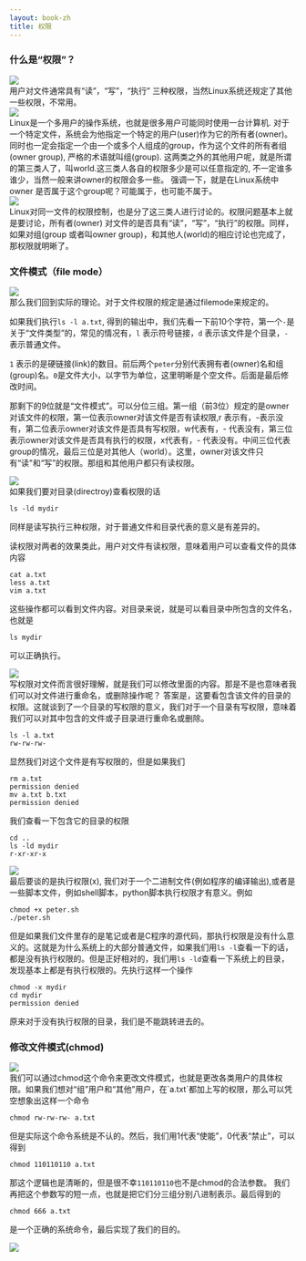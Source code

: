 ```yaml
---
layout: book-zh
title: 权限
---
```


### 什么是“权限”？
<div class="slide">
  <img src="/LGCB-assets/bash/perm_1.png" />
</div>
用户对文件通常具有“读”，“写”，“执行”
三种权限，当然Linux系统还规定了其他一些权限，不常用。
<div class="slide">
  <img src="/LGCB-assets/bash/perm_2.png" />
</div>
Linux是一个多用户的操作系统，也就是很多用户可能同时使用一台计算机.
对于一个特定文件，系统会为他指定一个特定的用户(user)作为它的所有者(owner)。  同时也一定会指定一个由一个或多个人组成的group，作为这个文件的所有者组(owner group), 严格的术语就叫组(group). 这两类之外的其他用户呢，就是所谓的第三类人了，叫world.这三类人各自的权限多少是可以任意指定的, 不一定谁多谁少，当然一般来讲owner的权限会多一些。
强调一下，就是在Linux系统中owner
是否属于这个group呢？可能属于，也可能不属于。
<div class="slide">
  <img src="/LGCB-assets/bash/perm_3.png" />
</div>
Linux对同一文件的权限控制，也是分了这三类人进行讨论的。权限问题基本上就是要讨论，所有者(owner) 对文件的是否具有“读”，“写”，“执行”的权限。同样，如果对组(group 或者叫owner group)，和其他人(world)的相应讨论也完成了，那权限就明晰了。

### 文件模式（file mode）
<div class="slide">
  <img src="/LGCB-assets/bash/perm_4.png" />
</div>
那么我们回到实际的理论。对于文件权限的规定是通过filemode来规定的。

如果我们执行`ls -l a.txt`,
得到的输出中，我们先看一下前10个字符，第一个`-`是关于“文件类型”的，常见的情况有，`l` 表示符号链接，`d` 表示该文件是个目录，`-` 表示普通文件。

`1` 表示的是硬链接(link)的数目。前后两个`peter`分别代表拥有者(owner)名和组(group)名。`0`是文件大小，以字节为单位，这里明晰是个空文件。后面是最后修改时间。

那剩下的9位就是“文件模式”。可以分位三组。第一组（前3位）规定的是owner对该文件的权限，第一位表示owner对该文件是否有读权限,r 表示有，-表示没有，第二位表示owner对该文件是否具有写权限，w代表有，- 代表没有，第三位表示owner对该文件是否具有执行的权限，x代表有，- 代表没有。中间三位代表group的情况，最后三位是对其他人（world）。这里，owner对该文件只有“读"和“写”的权限。那组和其他用户都只有读权限。


<div class="slide">
  <img src="/LGCB-assets/bash/perm_5.png" />
</div>
如果我们要对目录(directroy)查看权限的话

    ls -ld mydir

同样是读写执行三种权限，对于普通文件和目录代表的意义是有差异的。

读权限对两者的效果类此，用户对文件有读权限，意味着用户可以查看文件的具体内容

    cat a.txt
    less a.txt
    vim a.txt

这些操作都可以看到文件内容。对目录来说，就是可以看目录中所包含的文件名，也就是

    ls mydir

可以正确执行。
<div class="slide">
  <img src="/LGCB-assets/bash/perm_6.png" />
</div>
写权限对文件而言很好理解，就是我们可以修改里面的内容。那是不是也意味者我们可以对文件进行重命名，或删除操作呢？
答案是，这要看包含该文件的目录的权限。这就谈到了一个目录的写权限的意义，我们对于一个目录有写权限，意味着我们可以对其中包含的文件或子目录进行重命名或删除。

    ls -l a.txt
    rw-rw-rw-

显然我们对这个文件是有写权限的，但是如果我们

    rm a.txt
    permission denied
    mv a.txt b.txt
    permission denied

我们查看一下包含它的目录的权限
    
    cd ..
    ls -ld mydir
    r-xr-xr-x

<div class="slide">
  <img src="/LGCB-assets/bash/perm_7.png" />
</div>
最后要谈的是执行权限(x),
我们对于一个二进制文件(例如程序的编译输出),或者是一些脚本文件，例如shell脚本，python脚本执行权限才有意义。例如

    chmod +x peter.sh
    ./peter.sh

但是如果我们文件里存的是笔记或者是C程序的源代码，那执行权限是没有什么意义的。这就是为什么系统上的大部分普通文件，如果我们用`ls
-l`查看一下的话，都是没有执行权限的。但是正好相对的，我们用`ls
-ld`查看一下系统上的目录，发现基本上都是有执行权限的。先执行这样一个操作

    chmod -x mydir
    cd mydir
    permission denied 

原来对于没有执行权限的目录，我们是不能跳转进去的。

### 修改文件模式(chmod)
<div class="slide">
  <img src="/LGCB-assets/bash/perm_8.png" />
</div>
我们可以通过chmod这个命令来更改文件模式，也就是更改各类用户的具体权限。如果我们想对“组”用户和“其他”用户，在`a.txt`都加上写的权限，那么可以凭空想象出这样一个命令

    chmod rw-rw-rw- a.txt

但是实际这个命令系统是不认的。然后，我们用1代表“使能”，0代表“禁止”，可以得到

    chmod 110110110 a.txt

那这个逻辑也是清晰的，但是很不幸`110110110`也不是chmod的合法参数。
我们再把这个参数写的短一点，也就是把它们分三组分别八进制表示。最后得到的

    chmod 666 a.txt 

是一个正确的系统命令，最后实现了我们的目的。
<div class="slide">
  <img src="/LGCB-assets/bash/perm_9.png" />
</div>

